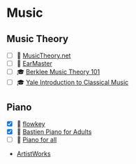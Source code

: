 # Music
## Music Theory
- [ ] 🔗 [MusicTheory.net](https://www.musictheory.net/lessons)
- [ ] 🔗 [EarMaster](https://www.earmaster.com/music-theory-online/course-introduction.html)
- [ ] 🎓 [Berklee Music Theory 101](https://online.berklee.edu/courses/music-theory-101)
- [ ] 🎓 [Yale Introduction to Classical Music](https://www.coursera.org/learn/introclassicalmusic)

## Piano
- [x] 🔗 [flowkey](https://www.flowkey.com)
- [x] 📘 [Bastien Piano for Adults](https://www.amazon.com/Bastien-Piano-Adults-Book-Set/dp/B002WDRGJG)
- [ ] 📘 [Piano for all](https://pianoforall.com/)
- [ArtistWorks](https://artistworks.com/)
